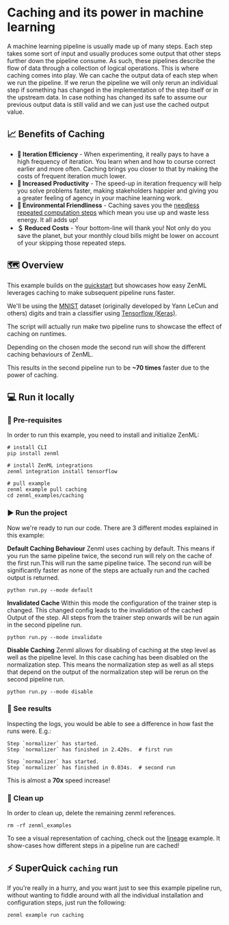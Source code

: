 # Caching and its power in machine learning
A machine learning pipeline is usually made up of many steps. Each step takes some sort of input and usually produces 
some output that other steps further down the pipeline consume. As such, these pipelines describe the flow of
data through a collection of logical operations. This is where caching comes into play. We can cache the output data of
each step when we run the pipeline. If we rerun the pipeline we will only rerun an individual step if something has 
changed in the implementation of the step itself or in the upstream data. In case nothing has changed its safe to assume
our previous output data is still valid and we can just use the cached output value.

## 📈 Benefits of Caching
- **🔁 Iteration Efficiency** - When experimenting, it really pays to have a high frequency of iteration. You learn 
when and how to course correct earlier and more often. Caching brings you closer to that by making the costs of 
frequent iteration much lower.
- **💪 Increased Productivity** - The speed-up in iteration frequency will help you solve problems faster, making 
stakeholders happier and giving you a greater feeling of agency in your machine learning work.
- **🌳 Environmental Friendliness** - Caching saves you the 
[needless repeated computation steps](https://machinelearning.piyasaa.com/greening-ai-rebooting-the-environmental-harms-of-machine/) 
which mean you use up and waste less energy. It all adds up!
- **＄ Reduced Costs** - Your bottom-line will thank you! Not only do you save the planet, but your monthly cloud 
bills might be lower on account of your skipping those repeated steps.


## 🗺 Overview
This example builds on the [quickstart](../quickstart) but showcases how easy ZenML leverages caching to make 
subsequent pipeline runs faster.

We'll be using the [MNIST](http://yann.lecun.com/exdb/mnist/) dataset (originally developed by Yann LeCun and others) 
digits and train a classifier using [Tensorflow (Keras)](https://www.tensorflow.org/).

The script will actually run make two pipeline runs to showcase the effect of caching on runtimes.

Depending on the chosen mode the second run will show the different caching behaviours of ZenML.

This results in the second pipeline run to be **~70 times** faster due to the power of caching.

## 💻 Run it locally

### 📃 Pre-requisites
In order to run this example, you need to install and initialize ZenML:

```shell
# install CLI
pip install zenml 

# install ZenML integrations
zenml integration install tensorflow

# pull example
zenml example pull caching
cd zenml_examples/caching
```

### ▶ Run the project
Now we're ready to run our code. There are 3 different modes explained in this example:

**Default Caching Behaviour**
Zenml uses caching by default. This means if you run the same pipeline twice, the second run will rely on the cache of 
the first run.This will run the same pipeline twice. The second run will be significantly faster as none of the steps 
are actually run and the cached output is returned.

```shell
python run.py --mode default
```

**Invalidated Cache**
Within this mode the configuration of the trainer step is changed. This changed config leads to the invalidation of the 
cached Output of the step. All steps from the trainer step onwards will be run again in the second pipeline run.

```shell
python run.py --mode invalidate
```

**Disable Caching**
Zenml allows for disabling of caching at the step level as well as the pipeline level. In this case caching has been
disabled on the normalization step. This means the normalization step as well as all steps that depend on the output
of the normalization step will be rerun on the second pipeline run.

```shell
python run.py --mode disable
```

### 👀 See results
Inspecting the logs, you would be able to see a difference in how fast the runs were. E.g.:

```shell
Step `normalizer` has started.
Step `normalizer` has finished in 2.420s.  # first run
```

```shell
Step `normalizer` has started.
Step `normalizer` has finished in 0.034s.  # second run
```

This is almost a **70x** speed increase!

### 🧹 Clean up
In order to clean up, delete the remaining zenml references.

```shell
rm -rf zenml_examples
```

To see a visual representation of caching, check out the [lineage](../lineage) example. It show-cases how different 
steps in a pipeline run are cached!

## ⚡ SuperQuick `caching` run

If you're really in a hurry, and you want just to see this example pipeline run,
without wanting to fiddle around with all the individual installation and
configuration steps, just run the following:

```shell
zenml example run caching
```

